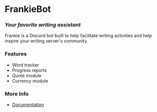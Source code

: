 # FrankieBot
### *Your favorite writing assistant*

Frankie is a Discord bot built to help facilitate writing activities and help inspire your writing server's community.

### Features
* Word tracker
* Progress reports
* Quote module
* Currency module

### More Info

* [Documentation]("https://citrus-thunder.github.io/frankie-bot/")
